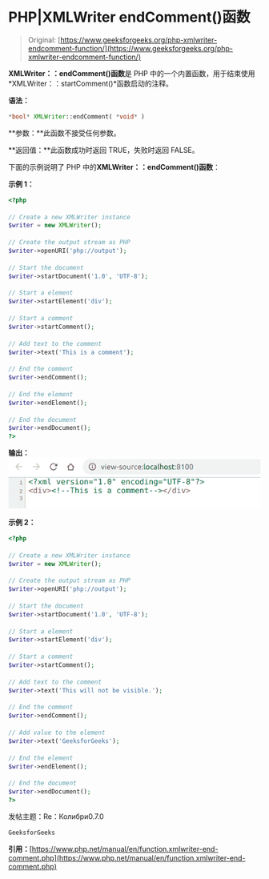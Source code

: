 # PHP|XMLWriter endComment()函数

> Original: [https://www.geeksforgeeks.org/php-xmlwriter-endcomment-function/](https://www.geeksforgeeks.org/php-xmlwriter-endcomment-function/)

**XMLWriter：：endComment()函数**是 PHP 中的一个内置函数，用于结束使用*XMLWriter：：startComment()*函数启动的注释。

**语法：**

```php
*bool* XMLWriter::endComment( *void* )
```

**参数：**此函数不接受任何参数。

**返回值：**此函数成功时返回 TRUE，失败时返回 FALSE。

下面的示例说明了 PHP 中的**XMLWriter：：endComment()函数**：

**示例 1：**

```php
<?php

// Create a new XMLWriter instance
$writer = new XMLWriter();

// Create the output stream as PHP
$writer->openURI('php://output');

// Start the document
$writer->startDocument('1.0', 'UTF-8');

// Start a element
$writer->startElement('div');

// Start a comment
$writer->startComment();

// Add text to the comment
$writer->text('This is a comment');

// End the comment
$writer->endComment();

// End the element
$writer->endElement();

// End the document
$writer->endDocument();
?>
```

**输出：**
![](img/69ba4426c2713b7bee647ba030aafd89.png)

**示例 2：**

```php
<?php

// Create a new XMLWriter instance
$writer = new XMLWriter();

// Create the output stream as PHP
$writer->openURI('php://output');

// Start the document
$writer->startDocument('1.0', 'UTF-8');

// Start a element
$writer->startElement('div');

// Start a comment
$writer->startComment();

// Add text to the comment
$writer->text('This will not be visible.');

// End the comment
$writer->endComment();

// Add value to the element
$writer->text('GeeksforGeeks');

// End the element
$writer->endElement();

// End the document
$writer->endDocument();
?>
```

发帖主题：Re：Колибри0.7.0

```php
GeeksforGeeks
```

**引用：**[https://www.php.net/manual/en/function.xmlwriter-end-comment.php](https://www.php.net/manual/en/function.xmlwriter-end-comment.php)